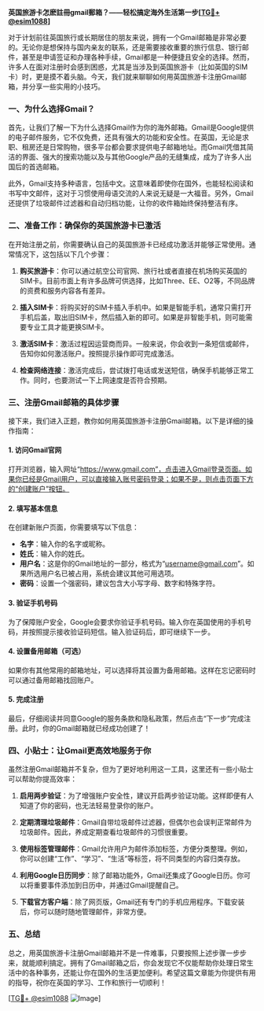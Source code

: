 **英国旅游卡怎麽註冊gmail郵箱？——轻松搞定海外生活第一步[[TG💪+ @esim1088](https://t.me/s/esim1088)]**

对于计划前往英国旅行或长期居住的朋友来说，拥有一个Gmail邮箱是非常必要的。无论你是想保持与国内亲友的联系，还是需要接收重要的旅行信息、银行邮件，甚至是申请签证和办理各种手续，Gmail都是一种便捷且安全的选择。然而，许多人在面对注册时会感到困惑，尤其是当涉及到英国旅游卡（比如英国的SIM卡）时，更是摸不着头脑。今天，我们就来聊聊如何用英国旅游卡注册Gmail邮箱，并分享一些实用的小技巧。

### 一、为什么选择Gmail？

首先，让我们了解一下为什么选择Gmail作为你的海外邮箱。Gmail是Google提供的电子邮件服务，它不仅免费，还具有强大的功能和安全性。在英国，无论是求职、租房还是日常购物，很多平台都会要求提供电子邮箱地址。而Gmail凭借其简洁的界面、强大的搜索功能以及与其他Google产品的无缝集成，成为了许多人出国后的首选邮箱。

此外，Gmail支持多种语言，包括中文。这意味着即使你在国外，也能轻松阅读和书写中文邮件，这对于习惯使用母语交流的人来说无疑是一大福音。另外，Gmail还提供了垃圾邮件过滤器和自动归档功能，让你的收件箱始终保持整洁有序。

### 二、准备工作：确保你的英国旅游卡已激活

在开始注册之前，你需要确认自己的英国旅游卡已经成功激活并能够正常使用。通常情况下，这包括以下几个步骤：

1. **购买旅游卡**：你可以通过航空公司官网、旅行社或者直接在机场购买英国的SIM卡。目前市面上有许多品牌可供选择，比如Three、EE、O2等，不同品牌的资费和服务内容各有差异。
   
2. **插入SIM卡**：将购买好的SIM卡插入手机中。如果是智能手机，通常只需打开手机后盖，取出旧SIM卡，然后插入新的即可。如果是非智能手机，则可能需要专业工具才能更换SIM卡。

3. **激活SIM卡**：激活过程因运营商而异。一般来说，你会收到一条短信或邮件，告知你如何激活账户。按照提示操作即可完成激活。

4. **检查网络连接**：激活完成后，尝试拨打电话或发送短信，确保手机能够正常工作。同时，也要测试一下上网速度是否符合预期。

### 三、注册Gmail邮箱的具体步骤

接下来，我们进入正题，教你如何用英国旅游卡注册Gmail邮箱。以下是详细的操作指南：

#### 1. 访问Gmail官网

打开浏览器，输入网址“https://www.gmail.com”，点击进入Gmail登录页面。如果你已经是Gmail用户，可以直接输入账号密码登录；如果不是，则点击页面下方的“创建账户”按钮。

#### 2. 填写基本信息

在创建新账户页面，你需要填写以下信息：
- **名字**：输入你的名字或昵称。
- **姓氏**：输入你的姓氏。
- **用户名**：这是你的Gmail地址的一部分，格式为“username@gmail.com”。如果所选用户名已被占用，系统会建议其他可用选项。
- **密码**：设置一个强密码，建议包含大小写字母、数字和特殊字符。

#### 3. 验证手机号码

为了保障账户安全，Google会要求你验证手机号码。输入你在英国使用的手机号码，并按照提示接收验证码短信。输入验证码后，即可继续下一步。

#### 4. 设置备用邮箱（可选）

如果你有其他常用的邮箱地址，可以选择将其设置为备用邮箱。这样在忘记密码时可以通过备用邮箱找回账户。

#### 5. 完成注册

最后，仔细阅读并同意Google的服务条款和隐私政策，然后点击“下一步”完成注册。此时，你的Gmail邮箱就已经成功创建了！

### 四、小贴士：让Gmail更高效地服务于你

虽然注册Gmail邮箱并不复杂，但为了更好地利用这一工具，这里还有一些小贴士可以帮助你提高效率：

1. **启用两步验证**：为了增强账户安全性，建议开启两步验证功能。这样即便有人知道了你的密码，也无法轻易登录你的账户。

2. **定期清理垃圾邮件**：Gmail自带垃圾邮件过滤器，但偶尔也会误判正常邮件为垃圾邮件。因此，养成定期查看垃圾邮件的习惯很重要。

3. **使用标签管理邮件**：Gmail允许用户为邮件添加标签，方便分类整理。例如，你可以创建“工作”、“学习”、“生活”等标签，将不同类型的内容归类存放。

4. **利用Google日历同步**：除了邮箱功能外，Gmail还集成了Google日历。你可以将重要事件添加到日历中，并通过Gmail提醒自己。

5. **下载官方客户端**：除了网页版，Gmail还有专门的手机应用程序。下载安装后，你可以随时随地管理邮件，非常方便。

### 五、总结

总之，用英国旅游卡注册Gmail邮箱并不是一件难事，只要按照上述步骤一步步来，就能顺利搞定。拥有了Gmail邮箱之后，你会发现它不仅能帮助你处理日常生活中的各种事务，还能让你在国外的生活更加便利。希望这篇文章能为你提供有用的指导，祝你在英国的学习、工作和旅行一切顺利！

[[TG💪+ @esim1088](https://t.me/s/esim1088) ![Image](https://i.postimg.cc/4NQfJmqS/Snipaste-2025-05-13-00-14-12.png)]